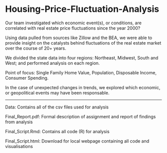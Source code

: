 # Housing-Price-Fluctuation-Analysis

Our team investigated which economic event(s), or conditions, are correlated with real estate price fluctuations since the year 2000?

Using data pulled from sources like Zillow and the BEA, we were able to provide insight on the catalysts behind fluctuations of the real estate market over the course of 20+ years.

We divided the state data into four regions: Northeast, Midwest, South and West; and performed analysis on each region.

Point of focus: Single Family Home Value, Population, Disposable Income, Consumer Spending. 

In the case of unexpected changes in trends, we explored which economic, or geopolitical events may have been responsable.



------------------------------------------------------------------------------------------------------------------------------
Data: Contains all of the csv files used for analysis

Final_Report.pdf: Formal description of assignment and report of findings from analysis

Final_Script.Rmd: Contains all code (R) for analysis

Final_Script.html: Download for local webpage containing all code and visualisations 
